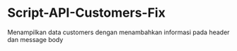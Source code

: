 # Script-API-Customers-Fix
Menampilkan data customers dengan menambahkan informasi pada header dan message body
